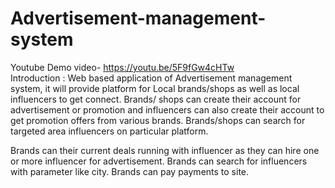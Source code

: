 # Advertisement-management-system

Youtube Demo video- https://youtu.be/5F9fGw4cHTw   
Introduction : Web based application of Advertisement management system, it will provide platform for Local brands/shops as well as local influencers to get connect. 
Brands/ shops can create their account for advertisement or promotion and influencers can also create their account to get promotion offers from various brands. 
Brands/shops can search for targeted area influencers on particular platform.    

Brands can their current deals running with influencer as they can hire one or more influencer for advertisement.
Brands can search for influencers with parameter like city.
Brands can pay payments to site.     

